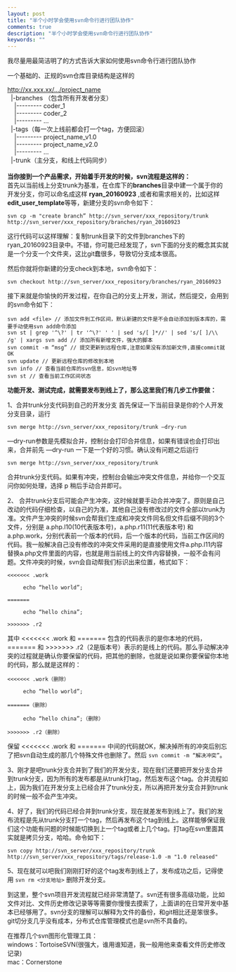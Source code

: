 ```yaml
---
layout: post
title: "半个小时学会使用svn命令行进行团队协作"
comments: true
description: "半个小时学会使用svn命令行进行团队协作"
keywords: ""
---
```



我尽量用最简洁明了的方式告诉大家如何使用svn命令行进行团队协作

一个基础的、正规的svn仓库目录结构是这样的

http://xx.xxx.xx/.../project_name <br />
&nbsp;&nbsp;|-branches （包含所有开发者分支）<br />
&nbsp;&nbsp;&nbsp;&nbsp;|--------- coder_1 <br />
&nbsp;&nbsp;&nbsp;&nbsp;|--------- coder_2 <br />
&nbsp;&nbsp;&nbsp;&nbsp;|--------- ... <br />
&nbsp;&nbsp;|-tags（每一次上线前都会打一个tag，方便回滚）<br />
&nbsp;&nbsp;&nbsp;&nbsp;|--------- project_name_v1.0 <br />
&nbsp;&nbsp;&nbsp;&nbsp;|--------- project_name_v2.0 <br />
&nbsp;&nbsp;&nbsp;&nbsp;|--------- ... <br />
&nbsp;&nbsp;|-trunk（主分支，和线上代码同步）
<br />
<br />
**当你接到一个产品需求，开始着手开发的时候，svn流程是这样的：** <br />
首先以当前线上分支trunk为基准，在仓库下的**branches**目录中建一个属于你的开发分支，你可以命名成这样 **ryan_20160923** ,或者和需求相关的，比如这样**edit_user_template**等等，新建分支的svn命令如下：

```
svn cp -m "create branch” http://svn_server/xxx_repository/trunk http://svn_server/xxx_repository/branches/ryan_20160923
```
这行代码可以这样理解：复制trunk目录下的文件到branches下的ryan_20160923目录中。不错，你可能已经发现了，svn下面的分支的概念其实就是一个分支一个文件夹，这比git蠢很多，导致切分支成本很高。

然后你就将你新建的分支check到本地，svn命令如下：

```
svn checkout http://svn_server/xxx_repository/branches/ryan_20160923
```

接下来就是你愉快的开发过程，在你自己的分支上开发，测试，然后提交，会用到的svn命令如下：

```
svn add <file> // 添加文件到工作区间，默认新建的文件是不会自动添加到版本库的，需要手动使用svn add命令添加
svn st | grep '^\?' | tr '^\?' ' ' | sed 's/[ ]*//' | sed 's/[ ]/\\ /g' | xargs svn add // 添加所有新增文件，强大的脚本
svn commit -m “msg” // 提交更新到远程仓库,注意如果没有添加新文件,直接commit就OK
svn update // 更新远程仓库的修改到本地
svn info // 查看当前仓库的svn信息，如svn地址等
svn st // 查看当前工作区间状态
```

**功能开发、测试完成，就需要发布到线上了，那么这里我们有几步工作要做：**

1、合并trunk分支代码到自己的开发分支
首先保证一下当前目录是你的个人开发分支目录，运行

```
svn merge http://svn_server/xxx_repository/trunk —dry-run
```
—dry-run参数是先模拟合并，控制台会打印合并信息，如果有错误也会打印出来，合并前先 —dry-run 一下是一个好的习惯。确认没有问题之后运行

```
svn merge http://svn_server/xxx_repository/trunk
```
合并trunk分支代码。如果有冲突，控制台会输出冲突文件信息，并给你一个交互问你如何处理，选择 p 稍后手动合并即可。


2、 合并trunk分支后可能会产生冲突，这时候就要手动合并冲突了。原则是自己改动的代码仔细检查，以自己的为准，其他自己没有修改过的文件全部以trunk为准。文件产生冲突的时候svn会帮我们生成和冲突文件同名但文件后缀不同的3个文件，分别是 a.php.l10(10代表版本号)，a.php.r11(11代表版本号) 和 a.php.work，分别代表前一个版本的代码，后一个版本的代码，当前工作区间的代码。我一般解决自己没有修改的冲突文件采用的是直接使用文件a.php.l11内容替换a.php文件里面的内容，也就是用当前线上的文件内容替换，一般不会有问题。文件冲突的时候，svn会自动帮我们标识出来位置，格式如下：

```
<<<<<<< .work

     echo “hello world”;

=======

     echo “hello china”;

>>>>>>> .r2
```
其中 <<<<<<< .work 和 ======= 包含的代码表示的是你本地的代码， ======= 和 >>>>>>> .r2（2是版本号）表示的是线上的代码。那么手动解决冲突的过程就是确认你要保留的代码，把其他的删除，也就是说如果你要保留你本地的代码，那么就是这样的：

```
<<<<<<< .work（删除）

     echo “hello world”;

=======（删除）

     echo “hello china”;（删除）

>>>>>>> .r2（删除）
```

保留 <<<<<<< .work 和 ======= 中间的代码就OK，解决掉所有的冲突后别忘了把svn自动生成的那几个特殊文件也删除了。然后 `svn commit -m “解决冲突”`。

3、刚才是吧trunk分支合并到了我们的开发分支，现在我们还要把开发分支合并到trunk分支，因为所有的发布都是从trunk打tag，然后发布这个tag。合并流程如上，因为我们在开发分支上已经合并了trunk分支，所以再把开发分支合并到trunk的时候一般不会产生冲突。

4、好了，我们的代码已经合并到trunk分支，现在就差发布到线上了。我们的发布流程是先从trunk分支打一个tag，然后再发布这个tag到线上。这样能够保证我们这个功能有问题的时候能切换到上一个tag或者上几个tag。打tag在svn里面其实就是拷贝分支，哈哈。命令如下：

```
svn copy http://svn_server/xxx_repository/trunk http://svn_server/xxx_repository/tags/release-1.0 -m "1.0 released"
```

5、现在就可以吧我们刚刚打好的这个tag发布到线上了，发布成功之后，记得使用 `svn rm <分支地址>` 删除开发分支。

到这里，整个svn项目开发流程就已经非常清楚了。svn还有很多高级功能，比如文件对比、文件历史修改记录等等需要你慢慢去摸索了，上面讲的在日常开发中基本已经够用了。svn分支的理解可以解释为文件的备份，和git相比还是笨很多。git切分支几乎没有成本，分布式仓库管理模式也是svn所不具备的。

在推荐几个svn图形化管理工具：<br />
windows：TortoiseSVN(很强大，谁用谁知道，我一般用他来查看文件历史修改记录) <br />
mac：Cornerstone <br />